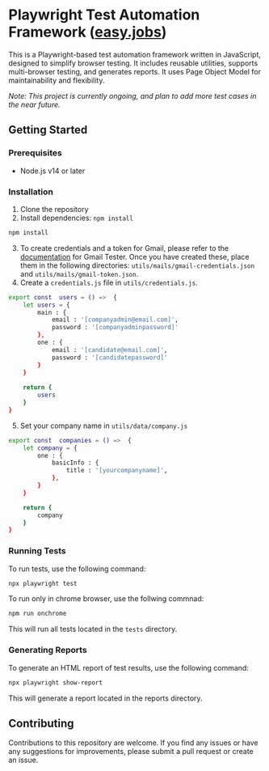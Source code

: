 # Playwright Test Automation Framework ([easy.jobs](https://app.easy.jobs))
This is a Playwright-based test automation framework written in JavaScript, designed to simplify browser testing. It includes reusable utilities, supports multi-browser testing, and generates reports. It uses Page Object Model for maintainability and flexibility.

_Note: This project is currently ongoing, and plan to add more test cases in the near future._

## Getting Started

### Prerequisites
- Node.js v14 or later

### Installation
1. Clone the repository
2. Install dependencies: `npm install`
```sh
npm install
```
3. To create credentials and a token for Gmail, please refer to the [documentation](https://www.npmjs.com/package/gmail-tester) for Gmail Tester. Once you have created these, place them in the following directories: `utils/mails/gmail-credentials.json` and `utils/mails/gmail-token.json`.
4. Create a `credentials.js` file in `utils/credentials.js`.
```sh
export const  users = () =>  {
    let users = {
        main : {
            email : '[companyadmin@email.com]',
            password : '[companyadminpassword]'
        },
        one : {
            email : '[candidate@email.com]',
            password : '[candidatepassword]'
        }
    }
    
    return {
        users
    }
}
```
5. Set your company name in `utils/data/company.js`
```sh
export const  companies = () =>  {
    let company = {
        one : {
            basicInfo : {
                title : '[yourcompanyname]',
            },
        }
    }

    return {
        company
    }
}
```

### Running Tests
To run tests, use the following command:
```sh
npx playwright test
```
To run only in chrome browser, use the follwing commnad:
```sh
npm run onchrome  
```
This will run all tests located in the `tests` directory.

### Generating Reports
To generate an HTML report of test results, use the following command:
```sh
npx playwright show-report
```
This will generate a report located in the reports directory.

## Contributing
Contributions to this repository are welcome. If you find any issues or have any suggestions for improvements, please submit a pull request or create an issue.
